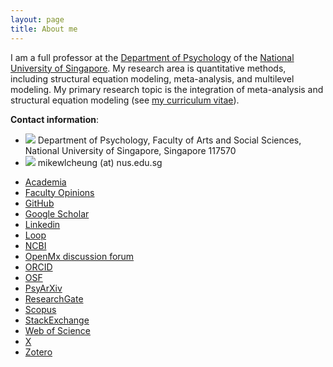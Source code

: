 ```yaml
---
layout: page
title: About me
---
```


I am a full professor at the [Department of Psychology](http://www.fas.nus.edu.sg/psy/) of the [National University of Singapore](http://www.nus.edu.sg/). My research area is quantitative methods, including structural equation modeling, meta-analysis, and multilevel modeling. My primary research topic is the integration of meta-analysis and structural equation modeling (see [my curriculum vitae](../files/mike_CV.pdf)).

**Contact information**:

* ![](../images/note.gif) Department of Psychology, Faculty of Arts and Social Sciences, National University of Singapore, Singapore 117570
* ![](../images/mailbox.gif) mikewlcheung (at) nus.edu.sg
-   [Academia](http://nus.academia.edu/MikeCheung)
-   [Faculty Opinions](https://facultyopinions.com/prime/thefaculty/member/1135702)
-   [GitHub](https://github.com/mikewlcheung)
-   [Google Scholar](http://scholar.google.com.sg/citations?user=kuTjTlsAAAAJ)
-   [Linkedin](https://sg.linkedin.com/in/mike-cheung-82154849)
-   [Loop](http://loop.frontiersin.org/people/8270/overview)
-   [NCBI](https://www.ncbi.nlm.nih.gov/myncbi/10cRnJ6ievskvn/bibliography/public/)
-   [OpenMx discussion forum](https://openmx.ssri.psu.edu/forums/third-party-software/metasem/forum-about-metasem-package-meta-analysis)
-   [ORCID](http://orcid.org/0000-0003-0113-0758)
-   [OSF](https://osf.io/j7fzn/)
-   [PsyArXiv](https://psyarxiv.com/discover?q=%22Mike%20Cheung%22)
-   [ResearchGate](https://www.researchgate.net/profile/Mike_Cheung2)
-   [Scopus](https://www.scopus.com/authid/detail.uri?authorId=7201897549)
-   [StackExchange](http://stats.stackexchange.com/users/25367/mike-cheung)
-   [Web of Science](https://www.webofscience.com/wos/author/record/382463)
-   [X](https://x.com/mikewlcheung)
-   [Zotero](https://www.zotero.org/mikewlcheung)

